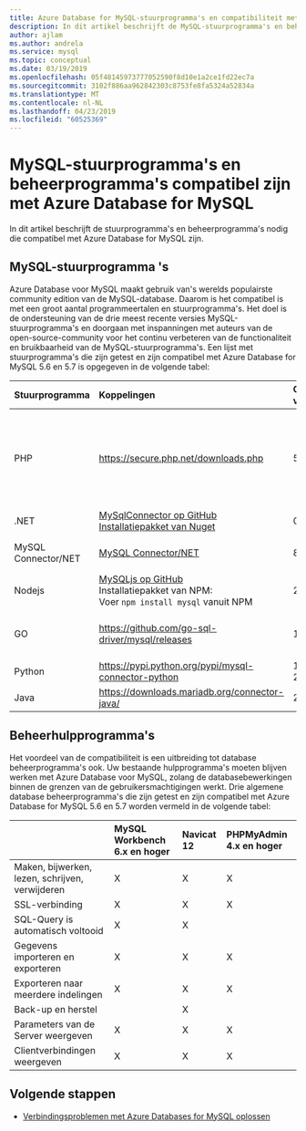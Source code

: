 ```yaml
---
title: Azure Database for MySQL-stuurprogramma's en compatibiliteit met hulpprogramma's voor beheer
description: In dit artikel beschrijft de MySQL-stuurprogramma's en beheerprogramma's nodig die compatibel met Azure Database for MySQL zijn.
author: ajlam
ms.author: andrela
ms.service: mysql
ms.topic: conceptual
ms.date: 03/19/2019
ms.openlocfilehash: 05f48145973777052590f8d10e1a2ce1fd22ec7a
ms.sourcegitcommit: 3102f886aa962842303c8753fe8fa5324a52834a
ms.translationtype: MT
ms.contentlocale: nl-NL
ms.lasthandoff: 04/23/2019
ms.locfileid: "60525369"
---
```

# <a name="mysql-drivers-and-management-tools-compatible-with-azure-database-for-mysql"></a>MySQL-stuurprogramma's en beheerprogramma's compatibel zijn met Azure Database for MySQL
In dit artikel beschrijft de stuurprogramma's en beheerprogramma's nodig die compatibel met Azure Database for MySQL zijn.

## <a name="mysql-drivers"></a>MySQL-stuurprogramma 's
Azure Database voor MySQL maakt gebruik van's werelds populairste community edition van de MySQL-database. Daarom is het compatibel is met een groot aantal programmeertalen en stuurprogramma's. Het doel is de ondersteuning van de drie meest recente versies MySQL-stuurprogramma's en doorgaan met inspanningen met auteurs van de open-source-community voor het continu verbeteren van de functionaliteit en bruikbaarheid van de MySQL-stuurprogramma's. Een lijst met stuurprogramma's die zijn getest en zijn compatibel met Azure Database for MySQL 5.6 en 5.7 is opgegeven in de volgende tabel:

| **Stuurprogramma** | **Koppelingen** | **Compatibele-versies** | **Incompatibele versies** | **Opmerkingen** |
| :-------- | :------------------------ | :----------- | :---------------------- | :--------------------------------------- |
| PHP | https://secure.php.net/downloads.php | 5.5, 5.6, 7.x | 5.3 | Voor PHP 7.0-verbinding met SSL MySQLi toevoegen MYSQLI_CLIENT_SSL_DONT_VERIFY_SERVER_CERT in de verbindingsreeks. <br> ```mysqli_real_connect($conn, $host, $username, $password, $db_name, 3306, NULL, MYSQLI_CLIENT_SSL_DONT_VERIFY_SERVER_CERT);```<br> PDO-set: ```PDO::MYSQL_ATTR_SSL_VERIFY_SERVER_CERT``` optie in op false.|
| .NET | [MySqlConnector op GitHub](https://github.com/mysql-net/MySqlConnector) <br> [Installatiepakket van Nuget](https://www.nuget.org/packages/MySqlConnector/) | 0,27 en na | 0.26.5 en vóór | |
| MySQL Connector/NET | [MySQL Connector/NET](https://github.com/mysql/mysql-connector-net) | 8.0, 7.0, 6.10 |  | Een bug codering kan ertoe leiden dat de verbindingen niet op sommige UTF8-Windows-systemen. |
| Nodejs |  [MySQLjs op GitHub](https://github.com/mysqljs/mysql/) <br> Installatiepakket van NPM:<br> Voer `npm install mysql` vanuit NPM | 2.15 | 2.14.1 en vóór | |
| GO | https://github.com/go-sql-driver/mysql/releases | 1.3, 1.4 | 1.2 en vóór | Gebruik `allowNativePasswords=true` in de verbindingsreeks voor versie 1.3. Versie 1.4 bevat een oplossing en `allowNativePasswords=true` is niet langer vereist. |
| Python | https://pypi.python.org/pypi/mysql-connector-python | 1.2.3, 2.0, 2.1, 2.2 | 1.2.2 en vóór | |
| Java | https://downloads.mariadb.org/connector-java/ | 2.1, 2.0, 1.6 | 1.5.5 en vóór | |

## <a name="management-tools"></a>Beheerhulpprogramma's
Het voordeel van de compatibiliteit is een uitbreiding tot database beheerprogramma's ook. Uw bestaande hulpprogramma's moeten blijven werken met Azure Database voor MySQL, zolang de databasebewerkingen binnen de grenzen van de gebruikersmachtigingen werkt. Drie algemene database beheerprogramma's die zijn getest en zijn compatibel met Azure Database for MySQL 5.6 en 5.7 worden vermeld in de volgende tabel:

|                                     | **MySQL Workbench 6.x en hoger** | **Navicat 12** | **PHPMyAdmin 4.x en hoger** |
| :---------------------------------- | :----------------------------- | :------------- | :-------------------------|
| Maken, bijwerken, lezen, schrijven, verwijderen | X | X | X |
| SSL-verbinding | X | X | X |
| SQL-Query is automatisch voltooid | X | X |  |
| Gegevens importeren en exporteren | X | X | X |
| Exporteren naar meerdere indelingen | X | X | X |
| Back-up en herstel |  | X |  |
| Parameters van de Server weergeven | X | X | X |
| Clientverbindingen weergeven | X | X | X |

## <a name="next-steps"></a>Volgende stappen

- [Verbindingsproblemen met Azure Databases for MySQL oplossen](howto-troubleshoot-common-connection-issues.md)